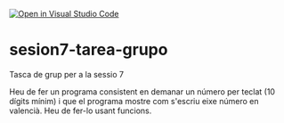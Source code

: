 [![Open in Visual Studio Code](https://classroom.github.com/assets/open-in-vscode-718a45dd9cf7e7f842a935f5ebbe5719a5e09af4491e668f4dbf3b35d5cca122.svg)](https://classroom.github.com/online_ide?assignment_repo_id=11096502&assignment_repo_type=AssignmentRepo)
# sesion7-tarea-grupo
Tasca de grup per a la sessio 7

Heu de fer un programa consistent en demanar un número per teclat (10 dígits mínim) i que el programa mostre com s'escriu eixe número en valencià.
Heu de fer-lo usant funcions. 
